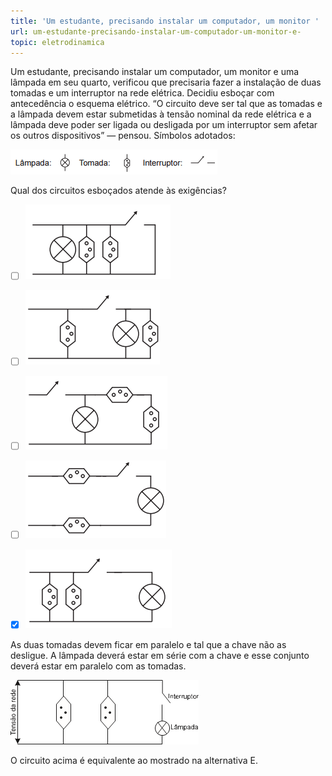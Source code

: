 ```yaml
---
title: 'Um estudante, precisando instalar um computador, um monitor '
url: um-estudante-precisando-instalar-um-computador-um-monitor-e-
topic: eletrodinamica
---
```



Um estudante, precisando instalar um computador, um monitor e uma lâmpada em seu quarto, verificou que precisaria fazer a instalação de duas tomadas e um interruptor na rede elétrica. Decidiu esboçar com antecedência o esquema elétrico. “O circuito deve ser tal que as tomadas e a lâmpada devem estar submetidas à tensão nominal da rede elétrica e a lâmpada deve poder ser ligada ou desligada por um interruptor sem afetar os outros dispositivos” — pensou. Símbolos adotados:

![](581a230e-7508-3a24-2c0e-e95ead630e2b.png)

Qual dos circuitos esboçados atende às exigências?



- [ ] ![](76e51da0-b7a4-c849-4f81-4139bdc88aa0.png)
- [ ] ![](ef36fafc-54bf-918c-0647-56a14789b8d1.png)
- [ ] ![](38cfacd4-95e0-1861-44fe-880f025f95a3.png)
- [ ] ![](c148bce2-6fc6-4aa2-b4d4-0bef2bb589e7.png)
- [x] ![](fef68b20-ced8-1064-6487-4d3790439a8d.png)


As duas tomadas devem ficar em paralelo e tal que a chave não as desligue. A lâmpada deverá estar em série com a chave e esse conjunto deverá estar em paralelo com as tomadas.

![](ca3bbd04-0d1e-9ca2-2be0-1ee59db472e3.png)

O circuito acima é equivalente ao mostrado na alternativa E.
